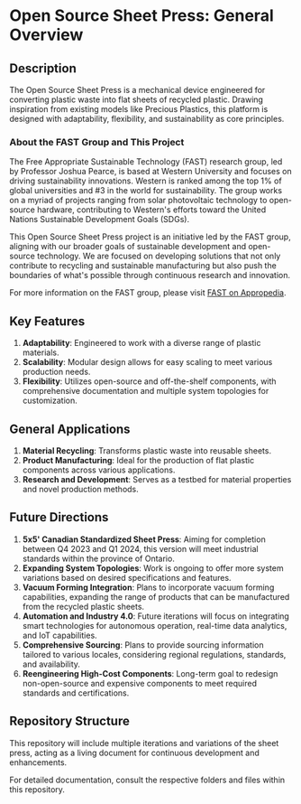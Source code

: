 # Open Source Sheet Press: General Overview

## Description

The Open Source Sheet Press is a mechanical device engineered for converting plastic waste into flat sheets of recycled plastic. Drawing inspiration from existing models like Precious Plastics, this platform is designed with adaptability, flexibility, and sustainability as core principles.

### About the FAST Group and This Project

The Free Appropriate Sustainable Technology (FAST) research group, led by Professor Joshua Pearce, is based at Western University and focuses on driving sustainability innovations. Western is ranked among the top 1% of global universities and #3 in the world for sustainability. The group works on a myriad of projects ranging from solar photovoltaic technology to open-source hardware, contributing to Western's efforts toward the United Nations Sustainable Development Goals (SDGs).

This Open Source Sheet Press project is an initiative led by the FAST group, aligning with our broader goals of sustainable development and open-source technology. We are focused on developing solutions that not only contribute to recycling and sustainable manufacturing but also push the boundaries of what's possible through continuous research and innovation.

For more information on the FAST group, please visit [FAST on Appropedia](https://www.appropedia.org/FAST).

## Key Features

1. **Adaptability**: Engineered to work with a diverse range of plastic materials.
2. **Scalability**: Modular design allows for easy scaling to meet various production needs.
3. **Flexibility**: Utilizes open-source and off-the-shelf components, with comprehensive documentation and multiple system topologies for customization.

## General Applications

1. **Material Recycling**: Transforms plastic waste into reusable sheets.
2. **Product Manufacturing**: Ideal for the production of flat plastic components across various applications.
3. **Research and Development**: Serves as a testbed for material properties and novel production methods.

## Future Directions

1. **5x5' Canadian Standardized Sheet Press**: Aiming for completion between Q4 2023 and Q1 2024, this version will meet industrial standards within the province of Ontario.
2. **Expanding System Topologies**: Work is ongoing to offer more system variations based on desired specifications and features.
3. **Vacuum Forming Integration**: Plans to incorporate vacuum forming capabilities, expanding the range of products that can be manufactured from the recycled plastic sheets.
4. **Automation and Industry 4.0**: Future iterations will focus on integrating smart technologies for autonomous operation, real-time data analytics, and IoT capabilities.
5. **Comprehensive Sourcing**: Plans to provide sourcing information tailored to various locales, considering regional regulations, standards, and availability.
6. **Reengineering High-Cost Components**: Long-term goal to redesign non-open-source and expensive components to meet required standards and certifications.

## Repository Structure

This repository will include multiple iterations and variations of the sheet press, acting as a living document for continuous development and enhancements.

For detailed documentation, consult the respective folders and files within this repository.
